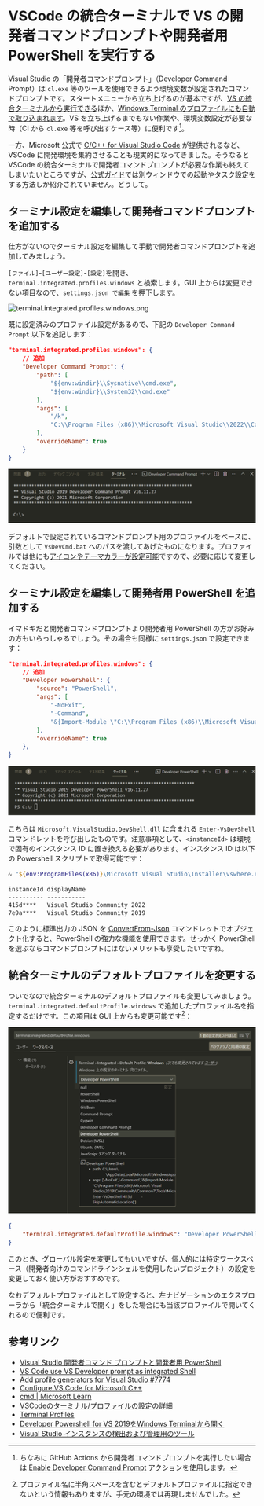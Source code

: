 # VSCode の統合ターミナルで VS の開発者コマンドプロンプトや開発者用 PowerShell を実行する

Visual Studio の「開発者コマンドプロンプト」（Developer Command Prompt）は `cl.exe` 等のツールを使用できるよう環境変数が設定されたコマンドプロンプトです。スタートメニューから立ち上げるのが基本ですが、[VS の統合ターミナルから実行できる](https://learn.microsoft.com/ja-jp/visualstudio/ide/reference/command-prompt-powershell?view=vs-2022#start-in-visual-studio)ほか、[Windows Terminal のプロファイルにも自動で取り込まれます](https://github.com/microsoft/terminal/pull/7774)。VS を立ち上げるまでもない作業や、環境変数設定が必要な時（CI から `cl.exe` 等を呼び出すケース等）に便利です[^1]。

[^1]: ちなみに GitHub Actions から開発者コマンドプロンプトを実行したい場合は [Enable Developer Command Prompt](https://github.com/marketplace/actions/enable-developer-command-prompt) アクションを使用します。

一方、Microsoft 公式で [C/C++ for Visual Studio Code](https://marketplace.visualstudio.com/items?itemName=ms-vscode.cpptools) が提供されるなど、VSCode に開発環境を集約させることも現実的になってきました。そうなると VSCode の統合ターミナルで開発者コマンドプロンプトが必要な作業も終えてしまいたいところですが、[公式ガイド](https://code.visualstudio.com/docs/cpp/config-msvc)では別ウィンドウでの起動やタスク設定をする方法しか紹介されていません。どうして。

## ターミナル設定を編集して開発者コマンドプロンプトを追加する

仕方がないのでターミナル設定を編集して手動で開発者コマンドプロンプトを追加してみましょう。

`[ファイル]`-`[ユーザー設定]`-`[設定]`を開き、`terminal.integrated.profiles.windows` と検索します。GUI 上からは変更できない項目なので、`settings.json で編集` を押下します。

![terminal.integrated.profiles.windows.png](https://qiita-image-store.s3.ap-northeast-1.amazonaws.com/0/463374/eb1e764e-ea9e-73fe-832b-ca6f19798120.png)

既に設定済みのプロファイル設定があるので、下記の `Developer Command Prompt` 以下を追記します：

```jsonc:settings.json
"terminal.integrated.profiles.windows": {
    // 追加
    "Developer Command Prompt": {
        "path": [
            "${env:windir}\\Sysnative\\cmd.exe",
            "${env:windir}\\System32\\cmd.exe"
        ],
        "args": [
            "/k",
            "C:\\Program Files (x86)\\Microsoft Visual Studio\\2022\\Community\\Common7\\Tools\\VsDevCmd.bat"
        ],
        "overrideName": true
    }
}
```

![Developer Command Prompt](./img/DeveloperCommandPrompt.png)

デフォルトで設定されているコマンドプロンプト用のプロファイルをベースに、引数として `VsDevCmd.bat` へのパスを渡してあげたものになります。プロファイルでは他にも[アイコンやテーマカラーが設定可能](https://qiita.com/take_me/items/47f192a126d75a9264a9)ですので、必要に応じて変更してください。

## ターミナル設定を編集して開発者用 PowerShell を追加する

イマドキだと開発者コマンドプロンプトより開発者用 PowerShell の方がお好みの方もいらっしゃるでしょう。その場合も同様に `settings.json` で設定できます：

```jsonc:settings.json
"terminal.integrated.profiles.windows": {
    // 追加
    "Developer PowerShell": {
        "source": "PowerShell",
        "args": [
            "-NoExit",
            "-Command",
            "&{Import-Module \"C:\\Program Files (x86)\\Microsoft Visual Studio\\2022\\Community\\Common7\\Tools\\Microsoft.VisualStudio.DevShell.dll\"; Enter-VsDevShell <instanceId> -SkipAutomaticLocation"
        ],
        "overrideName": true
    },
}
```

![Developer PowerShell](./img/DeveloperPowerShell.png)

こちらは `Microsoft.VisualStudio.DevShell.dll` に含まれる `Enter-VsDevShell` コマンドレットを呼び出したものです。注意事項として、`<instanceId>` は環境で固有のインスタンス ID に置き換える必要があります。インスタンス ID は以下の Powershell スクリプトで取得可能です：

```powershell
& "${env:ProgramFiles(x86)}\Microsoft Visual Studio\Installer\vswhere.exe" -format json | ConvertFrom-Json | Format-Table -Property instanceId,displayName
```

```log
instanceId displayName
---------- -----------
415d****   Visual Studio Community 2022
7e9a****   Visual Studio Community 2019
```

このように標準出力の JSON を [ConvertFrom-Json](https://learn.microsoft.com/ja-jp/powershell/module/microsoft.powershell.utility/convertfrom-json) コマンドレットでオブジェクト化すると、PowerShell の強力な機能を使用できます。せっかく PowerShell を選ぶならコマンドプロンプトにはないメリットも享受したいですね。

## 統合ターミナルのデフォルトプロファイルを変更する

ついでなので統合ターミナルのデフォルトプロファイルも変更してみましょう。`terminal.integrated.defaultProfile.windows` で追加したプロファイル名を指定するだけです。この項目は GUI 上からも変更可能です[^2]：

[^2]: プロファイル名に半角スペースを含むとデフォルトプロファイルに指定できないという情報もありますが、手元の環境では再現しませんでした。

![terminal.integrated.defaultProfile.windows](./img/terminal.integrated.defaultProfile.windows.png)

```jsonc:settings.json
{
    "terminal.integrated.defaultProfile.windows": "Developer PowerShell"
}
```

このとき、グローバル設定を変更してもいいですが、個人的には特定ワークスペース（開発者向けのコマンドラインシェルを使用したいプロジェクト）の設定を変更しておく使い方がおすすめです。

なおデフォルトプロファイルとして設定すると、左ナビゲーションのエクスプローラから「統合ターミナルで開く」をした場合にも当該プロファイルで開いてくれるので便利です。

## 参考リンク

* [Visual Studio 開発者コマンド プロンプトと開発者用 PowerShell](https://learn.microsoft.com/ja-jp/visualstudio/ide/reference/command-prompt-powershell?view=vs-2022)
* [VS Code use VS Developer prompt as integrated Shell](https://stackoverflow.com/questions/68838403/vs-code-use-vs-developer-prompt-as-integrated-shell)
* [Add profile generators for Visual Studio #7774](https://github.com/microsoft/terminal/pull/7774)
* [Configure VS Code for Microsoft C++](https://code.visualstudio.com/docs/cpp/config-msvc)
* [cmd | Microsoft Learn](https://learn.microsoft.com/ja-jp/windows-server/administration/windows-commands/cmd)
* [VSCodeのターミナル/プロファイルの設定の詳細](https://qiita.com/take_me/items/47f192a126d75a9264a9)
* [Terminal Profiles](https://code.visualstudio.com/docs/terminal/profiles)
* [Developer Powershell for VS 2019をWindows Terminalから開く](https://zenn.dev/shiena/articles/developer-pwsh-terminal)
* [Visual Studio インスタンスの検出および管理用のツール](https://learn.microsoft.com/ja-jp/visualstudio/install/tools-for-managing-visual-studio-instances?view=vs-2022)
